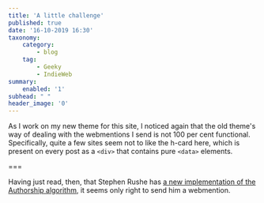 ```yaml
---
title: 'A little challenge'
published: true
date: '16-10-2019 16:30'
taxonomy:
    category:
        - blog
    tag:
        - Geeky
        - IndieWeb 
summary:
    enabled: '1'
subhead: " "
header_image: '0'
--- 
```


As I work on my new theme for this site, I noticed again that the old theme's way of dealing with the webmentions I send is not 100 per cent functional. Specifically, quite a few sites seem not to like the h-card here, which is present on every post as a `<div>` that contains pure `<data>` elements.

===

Having just read, then, that Stephen Rushe has <a class="u-in-reply-to" href="https://deeden.co.uk/notes/2019/10/16/134737/" >a new implementation of the Authorship algorithm</a >, it seems only right to send him a webmention.
